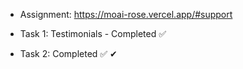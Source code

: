 
- Assignment: https://moai-rose.vercel.app/#support

- Task 1: Testimonials - Completed ✅
- Task 2: Completed ✅ ✔
